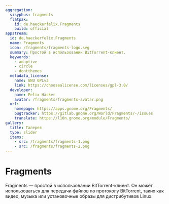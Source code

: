 ```yaml
---
aggregation:
  sisyphus: fragments
  flatpak:
    id: de.haeckerfelix.Fragments
    build: official
appstream:
  id: de.haeckerfelix.Fragments
  name: Fragments
  icon: /fragments/fragments-logo.svg
  summary: Простой в использовании BitTorrent-клиент.
  keywords:
    - adaptive
    - circle
    - dontthemes
  metadata_license:
    name: GNU GPLv3
    link: https://choosealicense.com/licenses/gpl-3.0/
  developer:
    name: Felix Häcker
    avatar: /fragments/fragments-avatar.png
  url:
    homepage: https://apps.gnome.org/Fragments/
    bugtracker: https://gitlab.gnome.org/World/Fragments/-/issues
    translate: https://l10n.gnome.org/module/Fragments/
gallery:
  title: Галерея
  type: slider
  items:
    - src: /fragments/fragments-1.png
    - src: /fragments/fragments-2.png
---
```


# Fragments

Fragments — простой в использовании BitTorrent-клиент. Он может использоваться для передачи файлов по протоколу BitTorrent, таких как видео, музыка или установочные образы для дистрибутивов Linux.

<AGWGallery />

<!--@include: @apps/_parts/install/content-repo.md-->
<!--@include: @apps/_parts/install/content-flatpak.md-->
